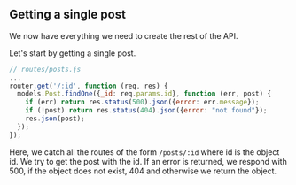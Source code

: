 ## Getting a single post

We now have everything we need to create the rest of the API.

Let's start by getting a single post.

```javascript
// routes/posts.js
...
router.get('/:id', function (req, res) {
  models.Post.findOne({_id: req.params.id}, function (err, post) {
    if (err) return res.status(500).json({error: err.message});
    if (!post) return res.status(404).json({error: "not found"});
    res.json(post);
  });
});
```

Here, we catch all the routes of the form `/posts/:id` where id
is the object id. We try to get the post with the id. If an error
is returned, we respond with 500, if the object does not exist, 404
and otherwise we return the object.


